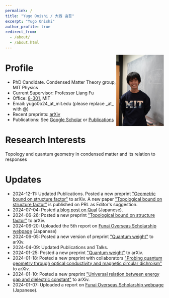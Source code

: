 ```yaml
---
permalink: /
title: "Yugo Onishi / 大西 由吾"
excerpt: "Yugo Onishi"
author_profile: true
redirect_from: 
  - /about/
  - /about.html
---
```


<!-- ![profile](../images/profile-20240104.png) -->
<img align="right" style="float" width="30%" src="../images/profile-20240104.png">


Profile
=====
* PhD Candidate. Condensed Matter Theory group, MIT Physics
* Current Supervisor: Professor Liang Fu
* Office: [8-301](https://whereis.mit.edu/?go=8), MIT
* Email: yugo0o24\_at\_mit.edu   (please replace \_at\_ with @)
* Recent preprints: [arXiv](https://arxiv.org/search/cond-mat?searchtype=author&query=Onishi,+Y)
* Publications: See [Google Scholar](https://scholar.google.com/citations?user=f1QuhscAAAAJ&hl=en) or [Publications](https://yugoonishi.github.io/publications/)


Research Interests
=====
Topology and quantum geometry in condensed matter and its relation to responses

Updates
=====
* 2024-12-11: Updated Publications. Posted a new preprint ["Geometric bound on structure factor"](https://arxiv.org/abs/2412.02656) to arXiv. A new paper ["Topological bound on structure factor"](https://journals.aps.org/prl/abstract/10.1103/PhysRevLett.133.206602) is published on PRL as Editor's suggestion.
* 2024-07-04: Posted [a blog post on Qual](https://yugoonishi.github.io/posts/2024/7/blog-post-2/) (Japanese).
* 2024-06-26: Posted a new preprint ["Topological bound on structure factor"](https://arxiv.org/abs/2406.18654) to arXiv.
* 2024-06-20: Uploaded the 5th report on [Funai Overseas Scholarship webpage](https://funaifoundation.jp/grantee.php?id=389&type=phd) (Japanese)
* 2024-06-05: Posted a new version of preprint ["Quantum weight"](https://arxiv.org/abs/2406.06783) to arXiv.
* 2024-04-09: Updated Publications and Talks.
* 2024-01-25: Posted a new preprint ["Quantum weight"](https://arxiv.org/abs/2401.13847) to arXiv.
* 2024-01-18: Posted a new preprint with collaborators ["Probing quantum geometry through optical conductivity and magnetic circular dichroism"](https://arxiv.org/abs/2401.09689) to arXiv.
* 2024-01-10: Posted a new preprint ["Universal relation between energy gap and dielectric constant"](https://arxiv.org/abs/2401.04180) to arXiv.
* 2024-01-07: Uploaded a report on [Funai Overseas Scholarship webpage](https://funaifoundation.jp/grantee.php?id=389&type=phd) (Japanese).
